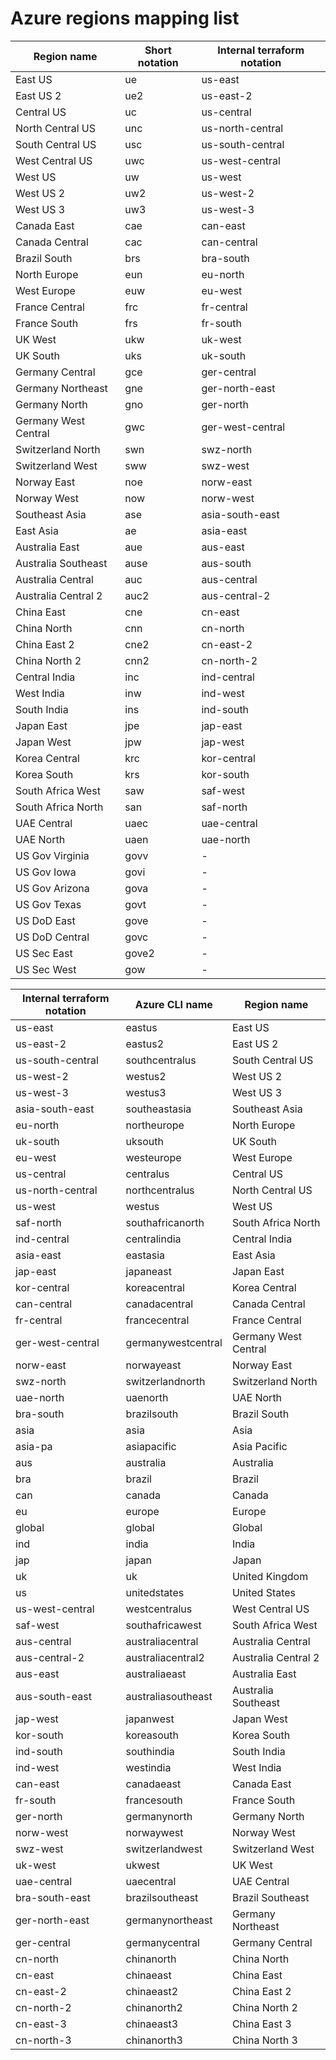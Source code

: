 # Azure regions mapping list

| Region name          | Short notation | Internal terraform notation |
| -------------------- | -------------- | --------------------------- |
| East US              | ue             | us-east                     |
| East US 2            | ue2            | us-east-2                   |
| Central US           | uc             | us-central                  |
| North Central US     | unc            | us-north-central            |
| South Central US     | usc            | us-south-central            |
| West Central US      | uwc            | us-west-central             |
| West US              | uw             | us-west                     |
| West US 2            | uw2            | us-west-2                   |
| West US 3            | uw3            | us-west-3                   |
| Canada East          | cae            | can-east                    |
| Canada Central       | cac            | can-central                 |
| Brazil South         | brs            | bra-south                   |
| North Europe         | eun            | eu-north                    |
| West Europe          | euw            | eu-west                     |
| France Central       | frc            | fr-central                  |
| France South         | frs            | fr-south                    |
| UK West              | ukw            | uk-west                     |
| UK South             | uks            | uk-south                    |
| Germany Central      | gce            | ger-central                 |
| Germany Northeast    | gne            | ger-north-east              |
| Germany North        | gno            | ger-north                   |
| Germany West Central | gwc            | ger-west-central            |
| Switzerland North    | swn            | swz-north                   |
| Switzerland West     | sww            | swz-west                    |
| Norway East          | noe            | norw-east                   |
| Norway West          | now            | norw-west                   |
| Southeast Asia       | ase            | asia-south-east             |
| East Asia            | ae             | asia-east                   |
| Australia East       | aue            | aus-east                    |
| Australia Southeast  | ause           | aus-south                   |
| Australia Central    | auc            | aus-central                 |
| Australia Central 2  | auc2           | aus-central-2               |
| China East           | cne            | cn-east                     |
| China North          | cnn            | cn-north                    |
| China East 2         | cne2           | cn-east-2                   |
| China North 2        | cnn2           | cn-north-2                  |
| Central India        | inc            | ind-central                 |
| West India           | inw            | ind-west                    |
| South India          | ins            | ind-south                   |
| Japan East           | jpe            | jap-east                    |
| Japan West           | jpw            | jap-west                    |
| Korea Central        | krc            | kor-central                 |
| Korea South          | krs            | kor-south                   |
| South Africa West    | saw            | saf-west                    |
| South Africa North   | san            | saf-north                   |
| UAE Central          | uaec           | uae-central                 |
| UAE North            | uaen           | uae-north                   |
| US Gov Virginia      | govv           | -                           |
| US Gov Iowa          | govi           | -                           |
| US Gov Arizona       | gova           | -                           |
| US Gov Texas         | govt           | -                           |
| US DoD East          | gove           | -                           |
| US DoD Central       | govc           | -                           |
| US Sec East          | gove2          | -                           |
| US Sec West          | gow            | -                           |

| Internal terraform notation | Azure CLI name     | Region name          |
| --------------------------- | ------------------ | -------------------- |
| us-east                     | eastus             | East US              |
| us-east-2                   | eastus2            | East US 2            |
| us-south-central            | southcentralus     | South Central US     |
| us-west-2                   | westus2            | West US 2            |
| us-west-3                   | westus3            | West US 3            |
| asia-south-east             | southeastasia      | Southeast Asia       |
| eu-north                    | northeurope        | North Europe         |
| uk-south                    | uksouth            | UK South             |
| eu-west                     | westeurope         | West Europe          |
| us-central                  | centralus          | Central US           |
| us-north-central            | northcentralus     | North Central US     |
| us-west                     | westus             | West US              |
| saf-north                   | southafricanorth   | South Africa North   |
| ind-central                 | centralindia       | Central India        |
| asia-east                   | eastasia           | East Asia            |
| jap-east                    | japaneast          | Japan East           |
| kor-central                 | koreacentral       | Korea Central        |
| can-central                 | canadacentral      | Canada Central       |
| fr-central                  | francecentral      | France Central       |
| ger-west-central            | germanywestcentral | Germany West Central |
| norw-east                   | norwayeast         | Norway East          |
| swz-north                   | switzerlandnorth   | Switzerland North    |
| uae-north                   | uaenorth           | UAE North            |
| bra-south                   | brazilsouth        | Brazil South         |
| asia                        | asia               | Asia                 |
| asia-pa                     | asiapacific        | Asia Pacific         |
| aus                         | australia          | Australia            |
| bra                         | brazil             | Brazil               |
| can                         | canada             | Canada               |
| eu                          | europe             | Europe               |
| global                      | global             | Global               |
| ind                         | india              | India                |
| jap                         | japan              | Japan                |
| uk                          | uk                 | United Kingdom       |
| us                          | unitedstates       | United States        |
| us-west-central             | westcentralus      | West Central US      |
| saf-west                    | southafricawest    | South Africa West    |
| aus-central                 | australiacentral   | Australia Central    |
| aus-central-2               | australiacentral2  | Australia Central 2  |
| aus-east                    | australiaeast      | Australia East       |
| aus-south-east              | australiasoutheast | Australia Southeast  |
| jap-west                    | japanwest          | Japan West           |
| kor-south                   | koreasouth         | Korea South          |
| ind-south                   | southindia         | South India          |
| ind-west                    | westindia          | West India           |
| can-east                    | canadaeast         | Canada East          |
| fr-south                    | francesouth        | France South         |
| ger-north                   | germanynorth       | Germany North        |
| norw-west                   | norwaywest         | Norway West          |
| swz-west                    | switzerlandwest    | Switzerland West     |
| uk-west                     | ukwest             | UK West              |
| uae-central                 | uaecentral         | UAE Central          |
| bra-south-east              | brazilsoutheast    | Brazil Southeast     |
| ger-north-east              | germanynortheast   | Germany Northeast    |
| ger-central                 | germanycentral     | Germany Central      |
| cn-north                    | chinanorth         | China North          |
| cn-east                     | chinaeast          | China East           |
| cn-east-2                   | chinaeast2         | China East 2         |
| cn-north-2                  | chinanorth2        | China North 2        |
| cn-east-3                   | chinaeast3         | China East 3         |
| cn-north-3                  | chinanorth3        | China North 3        |
